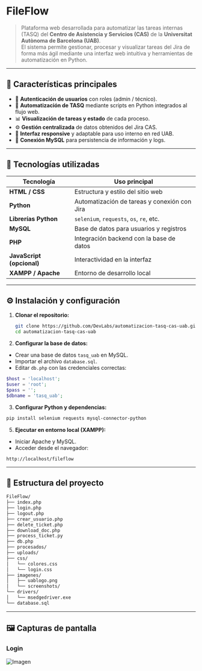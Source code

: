 # FileFlow

> Plataforma web desarrollada para automatizar las tareas internas (TASQ) del **Centro de Asistencia y Servicios (CAS)** de la **Universitat Autònoma de Barcelona (UAB)**.  
> El sistema permite gestionar, procesar y visualizar tareas del Jira de forma más ágil mediante una interfaz web intuitiva y herramientas de automatización en Python.

---

## 🚀 Características principales

- 🔐 **Autenticación de usuarios** con roles (admin / técnico).  
- 🧾 **Automatización de TASQ** mediante scripts en Python integrados al flujo web.  
- 📊 **Visualización de tareas y estado** de cada proceso.  
- ⚙️ **Gestión centralizada** de datos obtenidos del Jira CAS.  
- 🧠 **Interfaz responsive** y adaptable para uso interno en red UAB.  
- 💾 **Conexión MySQL** para persistencia de información y logs.

---

## 🧰 Tecnologías utilizadas

| Tecnología | Uso principal |
|-------------|----------------|
| **HTML / CSS** | Estructura y estilo del sitio web |
| **Python** | Automatización de tareas y conexión con Jira |
| **Librerías Python** | `selenium`, `requests`, `os`, `re`, etc. |
| **MySQL** | Base de datos para usuarios y registros |
| **PHP** | Integración backend con la base de datos |
| **JavaScript (opcional)** | Interactividad en la interfaz |
| **XAMPP / Apache** | Entorno de desarrollo local |

---

## ⚙️ Instalación y configuración

1. **Clonar el repositorio:**
   ```bash
   git clone https://github.com/DevLabs/automatizacion-tasq-cas-uab.git
   cd automatizacion-tasq-cas-uab

2. **Configurar la base de datos:**
- Crear una base de datos `tasq_uab` en MySQL.
- Importar el archivo `database.sql`.
- Editar `db.php` con las credenciales correctas:

```PHP
$host = 'localhost';
$user = 'root';
$pass = '';
$dbname = 'tasq_uab';
```
3. **Configurar Python y dependencias:**

```BASH
pip install selenium requests mysql-connector-python
```

5. **Ejecutar en entorno local (XAMPP):**
- Iniciar Apache y MySQL.
- Acceder desde el navegador:
```
http://localhost/fileflow
```
---

## 📁 Estructura del proyecto
```bash
FileFlow/
├── index.php                
├── login.php                
├── logout.php
├── crear_usuario.php
├── delete_ticket.php
├── download_doc.php               
├── process_ticket.py                
├── db.php
├── procesados/
├── uploads/               
├── css/
│   └── colores.css
│   └── login.css         
├── imagenes/
│   ├── uablogo.png
│   └── screenshots/                 
└── drivers/
│   └── msedgedriver.exe
└── database.sql  
```

---

## 🖼️ Capturas de pantalla

### Login 

![Imagen]()




